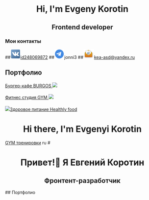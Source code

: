 <h1 align="center">Hi, I'm Evgeny Korotin </h1>
<h2 align="center">Frontend developer </h2>

### Мои контакты
##<a href="https://vk.com/id248069872" target="_blank"><img src="https://github.com/keaasd/kea/blob/main/images/Vk-icon.png" height="32"/>id248069872</a> 
##<img src="https://github.com/keaasd/kea/blob/main/images/telegram.png" height="32"/>jonni3
##<img src="https://github.com/keaasd/kea/blob/main/images/email.png" height="32"/>kea-asd@yandex.ru

## Портфолио
####
<a href="https://keaasd.github.io/Module01-Burger/menu.html" target="_blank">Бургер-кафе BURGOS  <img src="https://github.com/keaasd/kea/blob/main/images/burgers.ico" height="16"/>  </a> 
####
<a href="https://keaasd.github.io/Module01-Gym/index.html" target="_blank">Фитнес студия GYM <img src="https://github.com/keaasd/kea/blob/main/images/gym.ico" width="16"/> </a> 
####

<a href="https://keaasd.github.io/module02-Shop/dist/" target="_blank"><img src="https://github.com/keaasd/kea/blob/main/images/healthly-food.ico" height="16"/>Здоровое питание Healthly food </a> 
####

<!-- - [GYM тренировки](https://keaasd.github.io/Module01-Gym/index.html) -->
<!-- - [Здоровое Питание](https://keaasd.github.io/module02-Shop/dist/) -->

<!-- website layout designer -->
<h1 align="center">Hi there, I'm Evgenyi Korotin </h1>
<a href="https://keaasd.github.io/Module01-Gym/" target="_blank">GYM тренировки</a>
<!-- - [GYM тренировки](https://keaasd.github.io/Module01-Gym/index.html) -->
<!--   https://habr.com/ru/post/649363/ -->
ru
# 
<h1 align="center">Привет!👋 Я Евгений Коротин</h1>
<h2 align="center">Фронтент-разработчик</h2>
## Портфолио

##

<!-- <a href="https://github.com/keaasd/kea/blob/main/images/burger.svg" target="_blank"> -->
<!-- <img src="https://github.com/blackcater/blackcater/raw/main/images/Hi.gif" height="32"/></a>  -->
<!-- ### Моя страница в [YouTube](https://www.youtube.com/playlist?list=PLVAYb8Ud2PjoYMAIx7OTPTnXyNA7R9boc) -->
